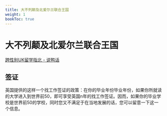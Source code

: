 ```yaml
---
title: 大不列颠及北爱尔兰联合王国
weight: 1
bookToc: true
---
```


# 大不列颠及北爱尔兰联合王国

[跨性别UK留学指北 - 说鸭话](https://t.me/drukbugchannel/337)

## 签证

英国提供的这样一个找工作签证的政策：在你的毕业年份毕业年份，如果你所就读的大学进入到世界前50，即可享受英国n年的找工作签证。因而，如果你的毕业学校是世界前50的学校，同时您又不满足于在当地发展的话，您可以留意一下这一个信息。